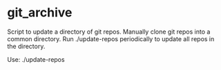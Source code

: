 # git_archive

Script to update a directory of git repos. Manually clone git repos into a common directory. Run ./update-repos periodically to update all repos in the directory.

Use: ./update-repos
